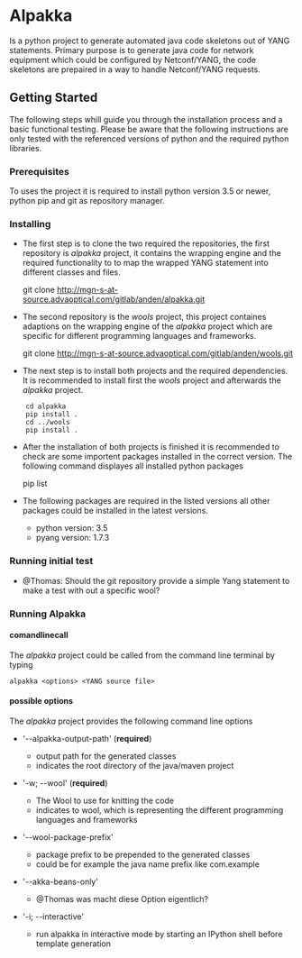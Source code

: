 # Alpakka

Is a python project to generate automated java code skeletons out of YANG statements. Primary purpose is to generate java code for network equipment which could be configured by Netconf/YANG, the code skeletons are prepaired in a way to handle Netconf/YANG requests.

## Getting Started

The following steps whill guide you through the installation process and a basic functional testing. Please be aware that the following instructions are only tested with the referenced versions of python and the required python libraries.

### Prerequisites

To uses the project it is required to install python version 3.5 or newer, python pip and git as repository manager.

### Installing

* The first step is to clone the two required the repositories, the first repository is *alpakka* project, it contains the wrapping engine and the required functionality to to map the wrapped YANG statement into different classes and files.

	git clone http://mgn-s-at-source.advaoptical.com/gitlab/anden/alpakka.git
	
* The second repository is the *wools* project, this project containes adaptions on the wrapping engine of the *alpakka* project which are specific for different programming languages and frameworks.

	git clone http://mgn-s-at-source.advaoptical.com/gitlab/anden/wools.git
	
* The next step is to install both projects and the required dependencies. It is recommended to install first the *wools* project and afterwards the *alpakka* project.
```
	cd alpakka
	pip install .
	cd ../wools
	pip install .
```	
* After the installation of both projects is finished it is recommended to check are some importent packages installed in the correct version. The following command displayes all installed python packages

	pip list
	
* The following packages are required in the listed versions all other packages could be installed in the latest versions.

	* python version: 3.5
	* pyang  version: 1.7.3
	
### Running initial test

* @Thomas: Should the git repository provide a simple Yang statement to make a test with out a specific wool?

### Running Alpakka

#### comandlinecall

The *alpakka* project could be called from the command line terminal by typing

	alpakka <options> <YANG source file>

#### possible options

The *alpakka* project provides the following command line options

* '--alpakka-output-path' (**required**)
	- output path for the generated classes
	- indicates the root directory of the java/maven project
	
* '-w; --wool' (**required**)
	- The Wool to use for knitting the code
	- indicates to wool, which is representing the different programming languages and frameworks
	
* '--wool-package-prefix'
	- package prefix to be prepended to the generated classes
	- could be for example the java name prefix like com.example
	
* '--akka-beans-only'
	- @Thomas was macht diese Option eigentlich?
	
* '-i; --interactive'
	- run alpakka in interactive mode by starting an IPython shell before template generation

